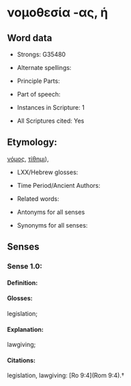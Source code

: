 # νομοθεσία -ας, ἡ

<!-- Status: S2=NeedsEdits -->
<!-- Lexica used for edits:   -->

## Word data

* Strongs: G35480

* Alternate spellings:



* Principle Parts: 


* Part of speech: 


* Instances in Scripture: 1

* All Scriptures cited: Yes

## Etymology: 

[νόμος](), [τίθημι]()),

* LXX/Hebrew glosses: 


* Time Period/Ancient Authors: 


* Related words: 

* Antonyms for all senses

* Synonyms for all senses: 


## Senses 


### Sense  1.0: 

#### Definition: 

#### Glosses: 

legislation; 

#### Explanation: 

lawgiving; 

#### Citations: 

legislation, lawgiving: [Ro 9:4](Rom 9:4).†
